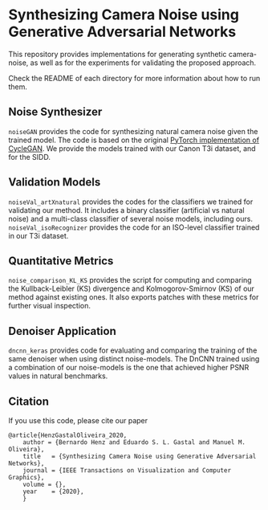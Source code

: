 # Synthesizing Camera Noise using Generative Adversarial Networks

This repository provides implementations for generating synthetic camera-noise, as well as for the experiments for validating the proposed approach.

Check the README of each directory for more information about how to run them.


## Noise Synthesizer

```noiseGAN``` provides the code for synthesizing natural camera noise given the trained model. The code is based on the original [PyTorch implementation of CycleGAN](https://github.com/junyanz/pytorch-CycleGAN-and-pix2pix/tree/pytorch0.3.1). We provide the models trained with our Canon T3i dataset, and for the SIDD.

## Validation Models

```noiseVal_artXnatural``` provides the codes for the classifiers we trained for validating our method. It includes a binary classifier (artificial vs natural noise) and a multi-class classifier of several noise models, including ours. ```noiseVal_isoRecognizer``` provides the code for an ISO-level classifier trained in our T3i dataset.

## Quantitative Metrics

```noise_comparison_KL_KS``` provides the script for computing and comparing the Kullback-Leibler (KS) divergence and Kolmogorov-Smirnov (KS) of our method against existing ones. It also exports patches with these metrics for further visual inspection.

## Denoiser Application

```dncnn_keras``` provides code for evaluating and comparing the training of the same denoiser when using distinct noise-models. The DnCNN trained using a combination of our noise-models is the one that achieved higher PSNR values in natural benchmarks.

## Citation
If you use this code, please cite our paper
```
@article{HenzGastalOliveira_2020,
    author = {Bernardo Henz and Eduardo S. L. Gastal and Manuel M. Oliveira},
    title   = {Synthesizing Camera Noise using Generative Adversarial Networks},
    journal = {IEEE Transactions on Visualization and Computer Graphics},
    volume = {},
    year    = {2020},
    }
```